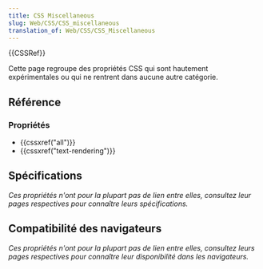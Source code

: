 ```yaml
---
title: CSS Miscellaneous
slug: Web/CSS/CSS_miscellaneous
translation_of: Web/CSS/CSS_Miscellaneous
---
```


{{CSSRef}}

Cette page regroupe des propriétés CSS qui sont hautement expérimentales ou qui ne rentrent dans aucune autre catégorie.

## Référence

### Propriétés

- {{cssxref("all")}}
- {{cssxref("text-rendering")}}

## Spécifications

_Ces propriétés n'ont pour la plupart pas de lien entre elles, consultez leur pages respectives pour connaître leurs spécifications._

## Compatibilité des navigateurs

_Ces propriétés n'ont pour la plupart pas de lien entre elles, consultez leurs pages respectives pour connaître leur disponibilité dans les navigateurs._
